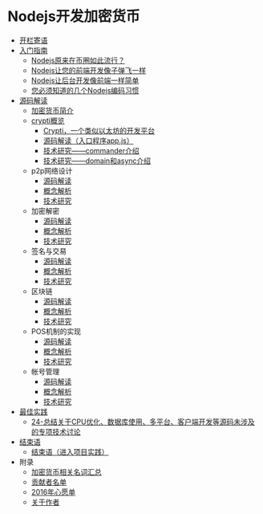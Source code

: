 # Nodejs开发加密货币

- [开栏寄语](/1-开栏寄语/1-开栏寄语.md)
- [入门指南](/2-入门指南/readme.md)
    * [Nodejs原来在币圈如此流行？](/2-入门指南/1-Nodejs原来在币圈如此流行？.md)
    * [Nodejs让您的前端开发像子弹飞一样](/2-入门指南/2-Nodejs让您的前端开发像子弹飞一样.md)
    * [Nodejs让后台开发像前端一样简单](/2-入门指南/3-Nodejs让后台开发像前端一样简单.md)
    * [您必须知道的几个Nodejs编码习惯](/2-入门指南/4-您必须知道的几个Nodejs编码习惯.md)
- [源码解读](/3-源码解读/readme.md)
  - [加密货币简介](/3-源码解读/0-加密货币简介/readme.md)
  - [crypti概览](/3-源码解读/1-crypti概览/readme.md)
      * [Crypti，一个类似以太坊的开发平台](/3-源码解读/1-crypti概览/5-Crypti，一个类似以太坊的开发平台.md)
      * [源码解读（入口程序app.js）](/3-源码解读/1-crypti概览/6-源码解读（入口程序app.js）.md)
      * [技术研究——commander介绍](/3-源码解读/1-crypti概览/7-技术研究——commander介绍.md)
      * [技术研究——domain和async介绍](/3-源码解读/1-crypti概览/8-技术研究——domain和async介绍.md)
  - p2p网络设计
      * [源码解读](/3-源码解读/2-p2p网络设计/1-源码解读.md)
      * [概念解析](/3-源码解读/2-p2p网络设计/2-概念解析.md)
      * [技术研究](/3-源码解读/2-p2p网络设计/3-技术研究.md)
  - 加密解密
      * [源码解读](/3-源码解读/3-加密解密/1-源码解读.md)
      * [概念解析](/3-源码解读/3-加密解密/2-概念解析.md)
      * [技术研究](/3-源码解读/3-加密解密/3-技术研究.md)
  - 签名与交易
      * [源码解读](/3-源码解读/4-签名与交易/1-源码解读.md)
      * [概念解析](/3-源码解读/4-签名与交易/2-概念解析.md)
      * [技术研究](/3-源码解读/4-签名与交易/3-技术研究.md)
  - 区块链
      * [源码解读](/3-源码解读/5-区块链/1-源码解读.md)
      * [概念解析](/3-源码解读/5-区块链/2-概念解析.md)
      * [技术研究](/3-源码解读/5-区块链/3-技术研究.md)
  - POS机制的实现
      * [源码解读](/3-源码解读/6-POS机制的实现/1-源码解读.md)
      * [概念解析](/3-源码解读/6-POS机制的实现/2-概念解析.md)
      * [技术研究](/3-源码解读/6-POS机制的实现/3-技术研究.md)
  - 帐号管理
      * [源码解读](/3-源码解读/7-帐号管理/1-源码解读.md)
      * [概念解析](/3-源码解读/7-帐号管理/2-概念解析.md)
      * [技术研究](/3-源码解读/7-帐号管理/3-技术研究.md)
- [最佳实践](/4-最佳实践/readme.md)
    * [24-总结关于CPU优化、数据库使用、多平台、客户端开发等源码未涉及的专项技术讨论](/4-最佳实践/21-24-总结关于CPU优化、数据库使用、多平台、客户端开发等源码未涉及的专项技术讨论.md)
- [结束语](/5-结束语/readme.md)
    * [结束语（进入项目实践）](/5-结束语/25-结束语（进入项目实践）.md)
- 附录
    * [加密货币相关名词汇总](/6-附录/1-加密货币相关名词汇总.md)
    * [贡献者名单](/6-附录/2-贡献者名单.md)
    * [2016年心愿单](/6-附录/3-2016年心愿单.md)
    * [关于作者](/6-附录/4-关于作者.md)
